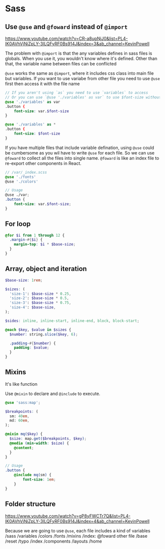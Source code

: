 # Sass

## Use `@use` and `@foward` instead of `@import`

<https://www.youtube.com/watch?v=CR-a8upNjJ0&list=PL4-IK0AVhVjNiZpLY-3ILQFyRF0Bs914J&index=3&ab_channel=KevinPowell>

The problem with `@import` is that the any variables defines in sass files is globals. When you use it, you wouldn't know where it's defined. Other than that, the variable name between files can be conflicted

`@use` works the same as `@import`, where it includes css class into main file but variables. If you want to use variabe from other file you need to use `@use` first then access it with the file name

```scss
// If you aren't using `as` you need to use `variables` to access 
// Or you can use `@use './variables' as var` to use $font-size without namespace
@use './variables' as var
.button {
	font-size: var.$font-size
}

@use './variables' as *
.button {
	font-size: $font-size
}
```

If you have multiple files that include variable defination, using `@use` could be cumbersome as you wil have to write `@use` for each file. So we can use `@foward` to collect all the files into single name. `@foward` is like an index file to re-export other components in React.

```scss
// /var/_index.scss
@use './fonts'
@use './colors'

// Usage
@use ./var;
.button {
	font-size: var.$font-size;
}
```

## For loop

```scss
@for $i from 1 through 12 {
  .margin-#{$i} {
    margin-top: $i * $base-size;
  }
}
```

## Array, object and iteration

```scss
$base-size: 1rem;

$sizes: (
  'size-1': $base-size * 0.25,
  'size-2': $base-size * 0.5,
  'size-3': $base-size * 0.75,
  'size-4': $base-size,
);

$sides: inline, inline-start, inline-end, block, block-start;

@each $key, $value in $sizes {
  $number: string.slice($key, 6);

  .padding-#{$number} {
    padding: $value;
  }
}
```

## Mixins

It's like function

Use `@mixin` to declare and `@include` to execute.

```scss
@use 'sass:map';

$breakpoints: (
  sm: 40em,
  md: 60em,
);

@mixin mq($key) {
  $size: map.get($breakpoints, $key);
  @media (min-width: $size) {
    @content;
  }
}

// Usage
.button {
	@include mq(sm) {
		font-size: 1em;
	}
}
```

## Folder structure

<https://www.youtube.com/watch?v=gP8yFWCTr7Q&list=PL4-IK0AVhVjNiZpLY-3ILQFyRF0Bs914J&index=4&ab_channel=KevinPowell>

Because we are going to use `@use`, each file includes a kind of variables
/sass
	/variables
		/colors
		/fonts
		/mixins
		/index: @foward other file
	/base
		/reset
		/typo
		/index
	/components
	/layouts
		/home
